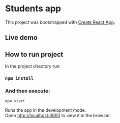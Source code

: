 # Students app

This project was bootstrapped with [Create React App](https://github.com/facebook/create-react-app).

## Live demo


## How to run project

In the project directory run:

### `npm install`

### And then execute: 
`npm start`

Runs the app in the development mode.\
Open [http://localhost:3000](http://localhost:3000) to view it in the browser.
